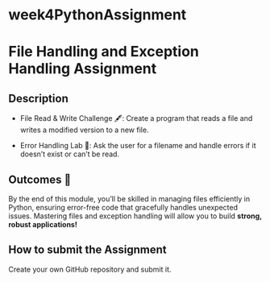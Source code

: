 # week4PythonAssignment

# File Handling and Exception Handling Assignment
## Description


- File Read & Write Challenge 🖋️: Create a program that reads a file and writes a modified version to a new file.


* Error Handling Lab 🧪: Ask the user for a filename and handle errors if it doesn’t exist or can’t be read.

## Outcomes 🎉

By the end of this module, you’ll be skilled in managing files efficiently in Python, ensuring error-free code that gracefully handles unexpected issues. Mastering files and exception handling will allow you to build 
**strong, robust applications!**

## How to submit the Assignment

Create your own GitHub repository and submit it. 